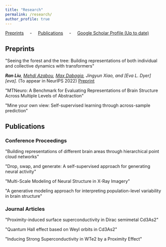 ```yaml
---
title: "Research"
permalink: /research/
author_profile: true
---
```


[Preprints](#preps) &nbsp; &nbsp; - &nbsp; &nbsp; [Publications](#pubs) &nbsp; &nbsp; - &nbsp; &nbsp; [Google Scholar Profile (Up to date)](https://scholar.google.com/citations?user=vBEAxZgAAAAJ&hl=en)

<h2 id="preps">
Preprints
</h2>

"Seeing the forest and the tree: Building representations of both individual and collective dynamics with transformers" 

***Ran Liu**, [Mehdi Azabou][mehdi], [Max Dabagia][max], Jingyun Xiao, and [Eva L. Dyer][eva].* (To appear in NeurIPS 2022) [Preprint]()

"MTNeuro: A Benchmark for Evaluating Representations of Brain Structure Across Multiple Levels of Abstraction"

"Mine your own view: Self-supervised learning through across-sample prediction"



<h2 id="pubs">
Publications
</h2>

### Conference Proceedings

"Building representations of different brain areas through hierarchical point cloud networks"

"Drop, swap, and generate: A self-supervised approach for generating neural activity"

"Multi-Scale Modeling of Neural Structure in X-Ray Imagery"

"A generative modeling approach for interpreting population-level variability in brain structure"



### Journal Articles

"Proximity-induced surface superconductivity in Dirac semimetal Cd3As2"

"Quantum Hall effect based on Weyl orbits in Cd3As2"

"Inducing Strong Superconductivity in WTe2 by a Proximity Effect"



[mehdi]: https://www.mehai.dev/
[max]: 
[eva]: 
